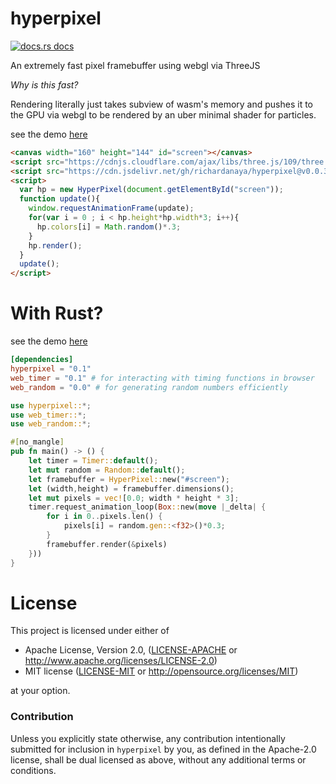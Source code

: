 # hyperpixel

<a href="https://docs.rs/hyperpixel"><img src="https://img.shields.io/badge/docs-latest-blue.svg?style=flat-square" alt="docs.rs docs" /></a>

An extremely fast pixel framebuffer using webgl via ThreeJS

*Why is this fast?* 

Rendering literally just takes subview of wasm's memory and pushes it to the GPU via webgl to be rendered by an uber minimal shader for particles.

see the demo [here](https://richardanaya.github.com/hyperpixel)

```html
<canvas width="160" height="144" id="screen"></canvas>
<script src="https://cdnjs.cloudflare.com/ajax/libs/three.js/109/three.min.js"></script>
<script src="https://cdn.jsdelivr.net/gh/richardanaya/hyperpixel@v0.0.3/hyperpixel.js"></script>
<script>
  var hp = new HyperPixel(document.getElementById("screen"));
  function update(){
    window.requestAnimationFrame(update);
    for(var i = 0 ; i < hp.height*hp.width*3; i++){
      hp.colors[i] = Math.random()*.3;
    }
    hp.render();
  }
  update();
</script>
```

# With Rust?

see the demo [here](https://richardanaya.github.com/hyperpixel/examples/static/index.html)

```toml
[dependencies]
hyperpixel = "0.1"
web_timer = "0.1" # for interacting with timing functions in browser
web_random = "0.0" # for generating random numbers efficiently
```
```rust
use hyperpixel::*;
use web_timer::*;
use web_random::*;

#[no_mangle]
pub fn main() -> () {
    let timer = Timer::default();
    let mut random = Random::default();
    let framebuffer = HyperPixel::new("#screen");
    let (width,height) = framebuffer.dimensions();
    let mut pixels = vec![0.0; width * height * 3];
    timer.request_animation_loop(Box::new(move |_delta| {
        for i in 0..pixels.len() {
            pixels[i] = random.gen::<f32>()*0.3;
        }
        framebuffer.render(&pixels)
    }))
}
```

# License

This project is licensed under either of

 * Apache License, Version 2.0, ([LICENSE-APACHE](LICENSE-APACHE) or
   http://www.apache.org/licenses/LICENSE-2.0)
 * MIT license ([LICENSE-MIT](LICENSE-MIT) or
   http://opensource.org/licenses/MIT)

at your option.

### Contribution

Unless you explicitly state otherwise, any contribution intentionally submitted
for inclusion in `hyperpixel` by you, as defined in the Apache-2.0 license, shall be
dual licensed as above, without any additional terms or conditions.
